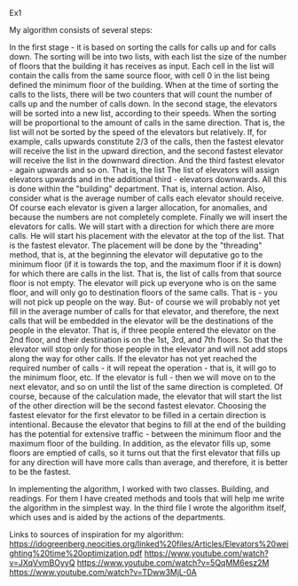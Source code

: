 Ex1

My algorithm consists of several steps:

In the first stage - it is based on sorting the calls for calls up and for calls down.
    The sorting will be into two lists, with each list the size of the number of floors that the building it has receives as input.
    Each cell in the list will contain the calls from the same source floor, with cell 0 in the list being defined the minimum floor of the building.
    When at the time of sorting the calls to the lists, there will be two counters that will count the number of calls up and the number of calls down.
In the second stage, the elevators will be sorted into a new list, according to their speeds.
    When the sorting will be proportional to the amount of calls in the same direction. That is, the list will not be sorted by the speed of the elevators but relatively.
    If, for example, calls upwards constitute 2/3 of the calls, then the fastest elevator will receive the list in the upward direction,
    and the second fastest elevator will receive the list in the downward direction. And the third fastest elevator - again upwards and so on.
    That is, the list The list of elevators will assign elevators upwards and in the additional third - elevators downwards.
    All this is done within the "building" department. That is, internal action.
    Also, consider what is the average number of calls each elevator should receive. Of course each elevator is given a larger allocation,
    for anomalies, and because the numbers are not completely complete.
Finally we will insert the elevators for calls.
    We will start with a direction for which there are more calls. He will start his placement with the elevator at the top of the list. That is the fastest elevator.
    The placement will be done by the "threading" method, that is, at the beginning the elevator will deputative go to the minimum floor (if it is towards the top, and the maximum floor if it is down)
    for which there are calls in the list. That is, the list of calls from that source floor is not empty.
    The elevator will pick up everyone who is on the same floor, and will only go to destination floors of the same calls. That is - you will not pick up people on the way.
    But- of course we will probably not yet fill in the average number of calls for that elevator, and therefore, the next calls that will be embedded in the elevator will be the destinations of the people in the elevator.
    That is, if three people entered the elevator on the 2nd floor, and their destination is on the 1st, 3rd, and 7th floors.
    So that the elevator will stop only for those people in the elevator and will not add stops along the way for other calls.
    If the elevator has not yet reached the required number of calls - it will repeat the operation - that is, it will go to the minimum floor, etc.
    If the elevator is full - then we will move on to the next elevator, and so on until the list of the same direction is completed.
    Of course, because of the calculation made, the elevator that will start the list of the other direction will be the second fastest elevator.
Choosing the fastest elevator for the first elevator to be filled in a certain direction is intentional.
    Because the elevator that begins to fill at the end of the building has the potential for extensive traffic - between the minimum floor and the maximum floor of the building.
    In addition, as the elevator fills up, some floors are emptied of calls, so it turns out that the first elevator that fills up for any direction will have more calls than average, and therefore, it is better to be the fastest.


In implementing the algorithm, I worked with two classes.
Building, and readings. For them I have created methods and tools that will help me write the algorithm in the simplest way.
In the third file I wrote the algorithm itself, which uses and is aided by the actions of the departments.


Links to sources of inspiration for my algorithm:
https://idogreenberg.neocities.org/linked%20files/Articles/Elevators%20weighting%20time%20optimization.pdf
https://www.youtube.com/watch?v=JXqVvmBOyyQ
https://www.youtube.com/watch?v=5QqMM6esz2M
https://www.youtube.com/watch?v=TDww3MjL-0A

